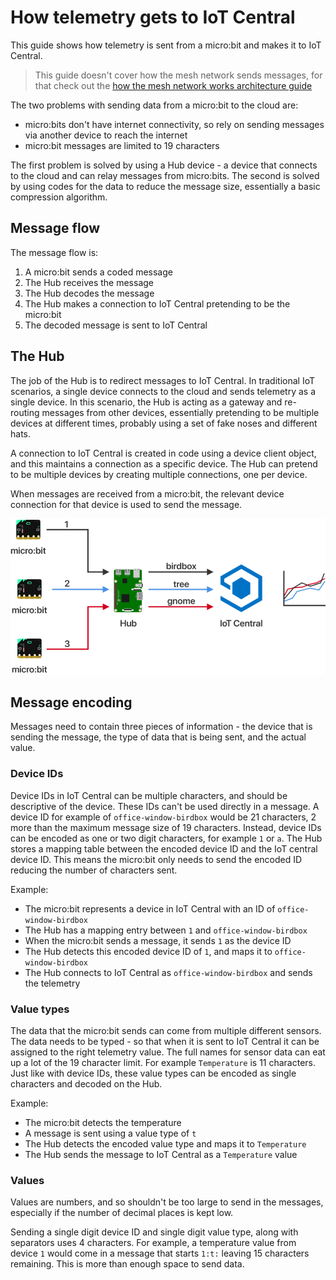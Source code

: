 # How telemetry gets to IoT Central

This guide shows how telemetry is sent from a micro:bit and makes it to IoT Central.

> This guide doesn't cover how the mesh network sends messages, for that check out the [how the mesh network works architecture guide](./how-the-mesh-network-works.md)

The two problems with sending data from a micro:bit to the cloud are:

* micro:bits don't have internet connectivity, so rely on sending messages via another device to reach the internet
* micro:bit messages are limited to 19 characters

The first problem is solved by using a Hub device - a device that connects to the cloud and can relay messages from micro:bits. The second is solved by using codes for the data to reduce the message size, essentially a basic compression algorithm.

## Message flow

The message flow is:

1. A micro:bit sends a coded message
1. The Hub receives the message
1. The Hub decodes the message
1. The Hub makes a connection to IoT Central pretending to be the micro:bit
1. The decoded message is sent to IoT Central

## The Hub

The job of the Hub is to redirect messages to IoT Central. In traditional IoT scenarios, a single device connects to the cloud and sends telemetry as a single device. In this scenario, the Hub is acting as a gateway and re-routing messages from other devices, essentially pretending to be multiple devices at different times, probably using a set of fake noses and different hats.

A connection to IoT Central is created in code using a device client object, and this maintains a connection as a specific device. The Hub can pretend to be multiple devices by creating multiple connections, one per device.

When messages are received from a micro:bit, the relevant device connection for that device is used to send the message.

![Telemetry going from microbits to the hub to IoT Central](../images/telemetry-sent-via-hub.png)

## Message encoding

Messages need to contain three pieces of information - the device that is sending the message, the type of data that is being sent, and the actual value.

### Device IDs

Device IDs in IoT Central can be multiple characters, and should be descriptive of the device. These IDs can't be used directly in a message. A device ID for example of `office-window-birdbox` would be 21 characters, 2 more than the maximum message size of 19 characters. Instead, device IDs can be encoded as one or two digit characters, for example `1` or `a`. The Hub stores a mapping table between the encoded device ID and the IoT central device ID. This means the micro:bit only needs to send the encoded ID reducing the number of characters sent.

Example:

* The micro:bit represents a device in IoT Central with an ID of `office-window-birdbox`
* The Hub has a mapping entry between `1` and `office-window-birdbox`
* When the micro:bit sends a message, it sends `1` as the device ID
* The Hub detects this encoded device ID of `1`, and maps it to `office-window-birdbox`
* The Hub connects to IoT Central as `office-window-birdbox` and sends the telemetry

### Value types

The data that the micro:bit sends can come from multiple different sensors. The data needs to be typed - so that when it is sent to IoT Central it can be assigned to the right telemetry value. The full names for sensor data can eat up a lot of the 19 character limit. For example `Temperature` is 11 characters. Just like with device IDs, these value types can be encoded as single characters and decoded on the Hub.

Example:

* The micro:bit detects the temperature
* A message is sent using a value type of `t`
* The Hub detects the encoded value type and maps it to `Temperature`
* The Hub sends the message to IoT Central as a `Temperature` value

### Values

Values are numbers, and so shouldn't be too large to send in the messages, especially if the number of decimal places is kept low.

Sending a single digit device ID and single digit value type, along with separators uses 4 characters. For example, a temperature value from device `1` would come in a message that starts `1:t:` leaving 15 characters remaining. This is more than enough space to send data.
